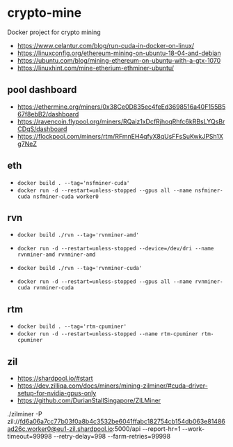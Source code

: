 # crypto-mine
Docker project for crypto mining

* https://www.celantur.com/blog/run-cuda-in-docker-on-linux/
* https://linuxconfig.org/ethereum-mining-on-ubuntu-18-04-and-debian
* https://ubuntu.com/blog/mining-ethereum-on-ubuntu-with-a-gtx-1070
* https://linuxhint.com/mine-etherium-ethminer-ubuntu/

## pool dashboard
* https://ethermine.org/miners/0x38Ce0D835ec4feEd3698516a40F155B567f8ebB2/dashboard
* https://ravencoin.flypool.org/miners/RQaiz1xDcfRjhoqRhfc6kRBsLYQsBrCDqS/dashboard
* https://flockpool.com/miners/rtm/RFmnEH4qfyX8qUsFFsSuKwkJPSh1Xg7NeZ


## eth
* `docker build . --tag='nsfminer-cuda'`
* `docker run -d --restart=unless-stopped --gpus all --name nsfminer-cuda nsfminer-cuda worker0`


## rvn
* `docker build ./rvn --tag='rvnminer-amd'`
* `docker run -d --restart=unless-stopped --device=/dev/dri --name rvnminer-amd rvnminer-amd`

* `docker build ./rvn --tag='rvnminer-cuda'`
* `docker run -d --restart=unless-stopped --gpus all --name rvnminer-cuda rvnminer-cuda`


## rtm
* `docker build . --tag='rtm-cpuminer'`
* `docker run -d --restart=unless-stopped --name rtm-cpuminer rtm-cpuminer`


## zil

* https://shardpool.io/#start
* https://dev.zilliqa.com/docs/miners/mining-zilminer/#cuda-driver-setup-for-nvidia-gpus-only
* https://github.com/DurianStallSingapore/ZILMiner

./zilminer -P zil://fd6a06a7cc77b03f0a8b4c3532be6041ffabc182754cb154db063e81486ad26c.worker0@eu1-zil.shardpool.io:5000/api --report-hr=1 --work-timeout=99998 --retry-delay=998 --farm-retries=99998




